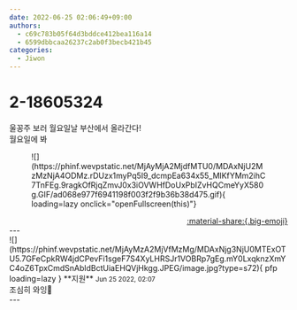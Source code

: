 ```yaml
---
date: 2022-06-25 02:06:49+09:00
authors:
  - c69c783b05f64d3bddce412bea116a14
  - 6599dbbcaa26237c2ab0f3becb421b45
categories:
  - Jiwon
---
```


# 2-18605324

<div class="post-container" markdown="1">
<div class="content-container md-sidebar__scrollwrap" markdown="1">

울꽁주 보러 월요일날 부산에서 올라간다!<br>월요일에 봐
<figure markdown="1">
![](https://phinf.wevpstatic.net/MjAyMjA2MjdfMTU0/MDAxNjU2MzMzNjA4ODMz.rDUzx1myPq5I9_dcmpEa634x55_MlKfYMm2ihC7TnFEg.9ragkOfRjqZmvJ0x3iOVWHfDoUxPbIZvHQCmeYyX580g.GIF/ad068e977f6941198f003f2f9b36b38d475.gif){ loading=lazy onclick="openFullscreen(this)"}
</figure>


</div>
</div>

<div style="text-align: right;" markdown="1">
<a href="https://weverse.io/fromis9/fanpost/2-18605324" style="text-align: right;">:material-share:{.big-emoji}</a>
</div>
---

<div class="comments-container md-sidebar__scrollwrap" markdown="1">
<div class="comment" markdown="1">
<div class='id-container' markdown="1">
![](https://phinf.wevpstatic.net/MjAyMzA2MjVfMzMg/MDAxNjg3NjU0MTExOTU5.7GFeCpkRW4jdCPevFi1sgeF7S4XyLHRSJr1VOBRp7gEg.mY0LxqknzXmYC4oZ6TpxCmdSnAbldBctUiaEHQVjHkgg.JPEG/image.jpg?type=s72){ pfp loading=lazy }
**<span class="artist">지원</span>** <small>Jun 25 2022, 02:07</small><br>
</div>
<div class='comment-body' markdown="1">
조심히 와잉🦋
</div>
</div>
</div>
---
